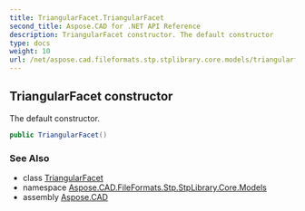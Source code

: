 ```yaml
---
title: TriangularFacet.TriangularFacet
second_title: Aspose.CAD for .NET API Reference
description: TriangularFacet constructor. The default constructor
type: docs
weight: 10
url: /net/aspose.cad.fileformats.stp.stplibrary.core.models/triangularfacet/triangularfacet/
---
```

## TriangularFacet constructor

The default constructor.

```csharp
public TriangularFacet()
```

### See Also

* class [TriangularFacet](../)
* namespace [Aspose.CAD.FileFormats.Stp.StpLibrary.Core.Models](../../triangularfacet/)
* assembly [Aspose.CAD](../../../)


